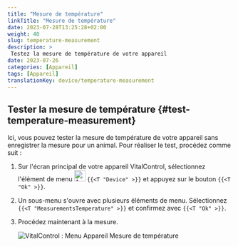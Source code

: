 ```yaml
---
title: "Mesure de température"
linkTitle: "Mesure de température"
date: 2023-07-28T13:25:28+02:00
weight: 40
slug: temperature-measurement
description: >
 Testez la mesure de température de votre appareil
date: 2023-07-26
categories: [Appareil]
tags: [Appareil]
translationKey: device/temperature-measurement
---
```

## Tester la mesure de température {#test-temperature-measurement}

Ici, vous pouvez tester la mesure de température de votre appareil sans enregistrer la mesure pour un animal. Pour réaliser le test, procédez comme suit :

1. Sur l'écran principal de votre appareil VitalControl, sélectionnez l'élément de menu <img src="/icons/device.svg" width="25" align="bottom" alt="Appareil" /> `{{<T "Device" >}}` et appuyez sur le bouton `{{<T "Ok" >}}`.

2. Un sous-menu s'ouvre avec plusieurs éléments de menu. Sélectionnez `{{<T "MeasurementsTemperature" >}}` et confirmez avec `{{<T "Ok" >}}`.

3. Procédez maintenant à la mesure.

   ![VitalControl : Menu Appareil Mesure de température](../images/temperature.png "Tester la mesure de température")
